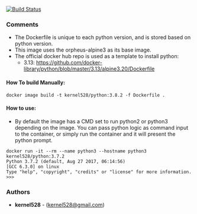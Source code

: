 [![Build Status](http://drone.kernelsanders.biz:8080/api/badges/kernel528/python-docker/status.svg)](http://drone.kernelsanders.biz:8080/kernel528/python-docker)

### Comments
* The Dockerfile is unique to each python version, and is stored based on python version.
* This image uses the orpheus-alpine3 as its base image.
* The official docker hub repo is used as a template to install python:  
  * 3.13: https://github.com/docker-library/python/blob/master/3.13/alpine3.20/Dockerfile

#### How To build Manually:
``docker image build -t kernel528/python:3.8.2 -f Dockerfile .``

#### How to use:
* By default the image has a CMD set to run python2 or python3 depending on the image.  You can pass python logic as command input to the container, or simply run the container and it will present the python prompt.


```
docker run -it --rm --name python3 --hostname python3 kernel528/python:3.7.2
Python 3.7.2 (default, Aug 27 2017, 06:14:56)
[GCC 6.3.0] on linux
Type "help", "copyright", "credits" or "license" for more information.
>>>
```

### Authors
* **kernel528** - (kernel528@gmail.com)
